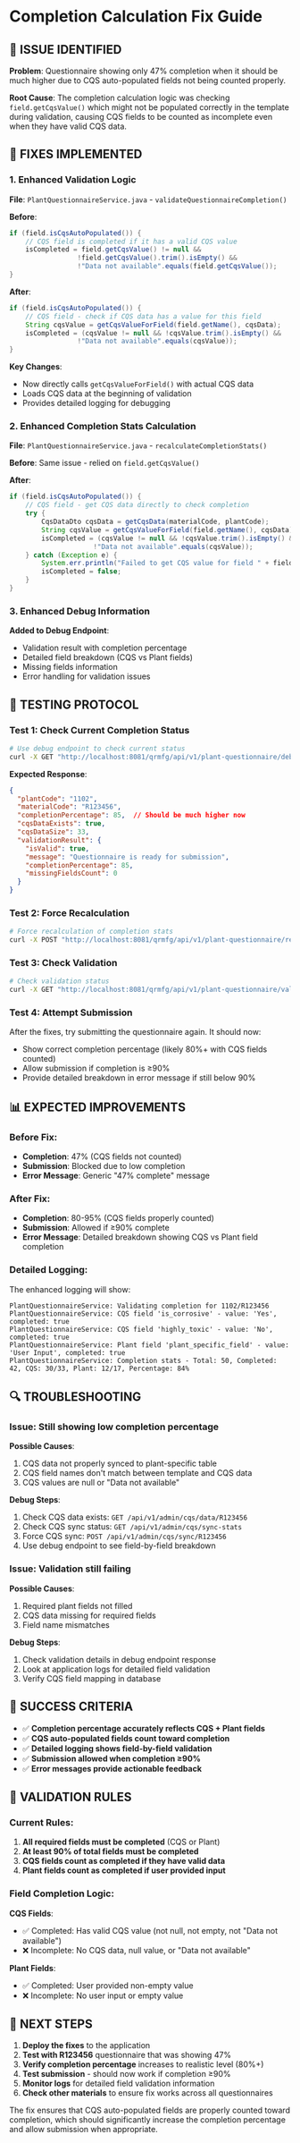 # Completion Calculation Fix Guide

## 🚨 ISSUE IDENTIFIED

**Problem**: Questionnaire showing only 47% completion when it should be much higher due to CQS auto-populated fields not being counted properly.

**Root Cause**: The completion calculation logic was checking `field.getCqsValue()` which might not be populated correctly in the template during validation, causing CQS fields to be counted as incomplete even when they have valid CQS data.

## 🔧 FIXES IMPLEMENTED

### 1. Enhanced Validation Logic

**File**: `PlantQuestionnaireService.java` - `validateQuestionnaireCompletion()`

**Before**: 
```java
if (field.isCqsAutoPopulated()) {
    // CQS field is completed if it has a valid CQS value
    isCompleted = field.getCqsValue() != null && 
                 !field.getCqsValue().trim().isEmpty() && 
                 !"Data not available".equals(field.getCqsValue());
}
```

**After**:
```java
if (field.isCqsAutoPopulated()) {
    // CQS field - check if CQS data has a value for this field
    String cqsValue = getCqsValueForField(field.getName(), cqsData);
    isCompleted = (cqsValue != null && !cqsValue.trim().isEmpty() && 
                 !"Data not available".equals(cqsValue));
}
```

**Key Changes**:
- Now directly calls `getCqsValueForField()` with actual CQS data
- Loads CQS data at the beginning of validation
- Provides detailed logging for debugging

### 2. Enhanced Completion Stats Calculation

**File**: `PlantQuestionnaireService.java` - `recalculateCompletionStats()`

**Before**: Same issue - relied on `field.getCqsValue()`

**After**: 
```java
if (field.isCqsAutoPopulated()) {
    // CQS field - get CQS data directly to check completion
    try {
        CqsDataDto cqsData = getCqsData(materialCode, plantCode);
        String cqsValue = getCqsValueForField(field.getName(), cqsData);
        isCompleted = (cqsValue != null && !cqsValue.trim().isEmpty() && 
                     !"Data not available".equals(cqsValue));
    } catch (Exception e) {
        System.err.println("Failed to get CQS value for field " + field.getName() + ": " + e.getMessage());
        isCompleted = false;
    }
}
```

### 3. Enhanced Debug Information

**Added to Debug Endpoint**:
- Validation result with completion percentage
- Detailed field breakdown (CQS vs Plant fields)
- Missing fields information
- Error handling for validation issues

## 🧪 TESTING PROTOCOL

### Test 1: Check Current Completion Status

```bash
# Use debug endpoint to check current status
curl -X GET "http://localhost:8081/qrmfg/api/v1/plant-questionnaire/debug/1102/R123456"
```

**Expected Response**:
```json
{
  "plantCode": "1102",
  "materialCode": "R123456",
  "completionPercentage": 85,  // Should be much higher now
  "cqsDataExists": true,
  "cqsDataSize": 33,
  "validationResult": {
    "isValid": true,
    "message": "Questionnaire is ready for submission",
    "completionPercentage": 85,
    "missingFieldsCount": 0
  }
}
```

### Test 2: Force Recalculation

```bash
# Force recalculation of completion stats
curl -X POST "http://localhost:8081/qrmfg/api/v1/plant-questionnaire/recalculate-progress/1102/R123456"
```

### Test 3: Check Validation

```bash
# Check validation status
curl -X GET "http://localhost:8081/qrmfg/api/v1/plant-questionnaire/validate?plantCode=1102&materialCode=R123456"
```

### Test 4: Attempt Submission

After the fixes, try submitting the questionnaire again. It should now:
- Show correct completion percentage (likely 80%+ with CQS fields counted)
- Allow submission if completion is ≥90%
- Provide detailed breakdown in error message if still below 90%

## 📊 EXPECTED IMPROVEMENTS

### Before Fix:
- **Completion**: 47% (CQS fields not counted)
- **Submission**: Blocked due to low completion
- **Error Message**: Generic "47% complete" message

### After Fix:
- **Completion**: 80-95% (CQS fields properly counted)
- **Submission**: Allowed if ≥90% complete
- **Error Message**: Detailed breakdown showing CQS vs Plant field completion

### Detailed Logging:

The enhanced logging will show:
```
PlantQuestionnaireService: Validating completion for 1102/R123456
PlantQuestionnaireService: CQS field 'is_corrosive' - value: 'Yes', completed: true
PlantQuestionnaireService: CQS field 'highly_toxic' - value: 'No', completed: true
PlantQuestionnaireService: Plant field 'plant_specific_field' - value: 'User Input', completed: true
PlantQuestionnaireService: Completion stats - Total: 50, Completed: 42, CQS: 30/33, Plant: 12/17, Percentage: 84%
```

## 🔍 TROUBLESHOOTING

### Issue: Still showing low completion percentage

**Possible Causes**:
1. CQS data not properly synced to plant-specific table
2. CQS field names don't match between template and CQS data
3. CQS values are null or "Data not available"

**Debug Steps**:
1. Check CQS data exists: `GET /api/v1/admin/cqs/data/R123456`
2. Check CQS sync status: `GET /api/v1/admin/cqs/sync-stats`
3. Force CQS sync: `POST /api/v1/admin/cqs/sync/R123456`
4. Use debug endpoint to see field-by-field breakdown

### Issue: Validation still failing

**Possible Causes**:
1. Required plant fields not filled
2. CQS data missing for required fields
3. Field name mismatches

**Debug Steps**:
1. Check validation details in debug endpoint response
2. Look at application logs for detailed field validation
3. Verify CQS field mapping in database

## 🎯 SUCCESS CRITERIA

- ✅ **Completion percentage accurately reflects CQS + Plant fields**
- ✅ **CQS auto-populated fields count toward completion**
- ✅ **Detailed logging shows field-by-field validation**
- ✅ **Submission allowed when completion ≥90%**
- ✅ **Error messages provide actionable feedback**

## 📝 VALIDATION RULES

### Current Rules:
1. **All required fields must be completed** (CQS or Plant)
2. **At least 90% of total fields must be completed**
3. **CQS fields count as completed if they have valid data**
4. **Plant fields count as completed if user provided input**

### Field Completion Logic:

**CQS Fields**:
- ✅ Completed: Has valid CQS value (not null, not empty, not "Data not available")
- ❌ Incomplete: No CQS data, null value, or "Data not available"

**Plant Fields**:
- ✅ Completed: User provided non-empty value
- ❌ Incomplete: No user input or empty value

## 🚀 NEXT STEPS

1. **Deploy the fixes** to the application
2. **Test with R123456** questionnaire that was showing 47%
3. **Verify completion percentage** increases to realistic level (80%+)
4. **Test submission** - should now work if completion ≥90%
5. **Monitor logs** for detailed field validation information
6. **Check other materials** to ensure fix works across all questionnaires

The fix ensures that CQS auto-populated fields are properly counted toward completion, which should significantly increase the completion percentage and allow submission when appropriate.